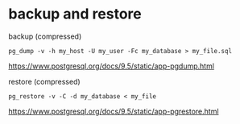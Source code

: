 # backup and restore


backup (compressed)
```
pg_dump -v -h my_host -U my_user -Fc my_database > my_file.sql
```
https://www.postgresql.org/docs/9.5/static/app-pgdump.html

restore (compressed)
```
pg_restore -v -C -d my_database < my_file
```

https://www.postgresql.org/docs/9.5/static/app-pgrestore.html
